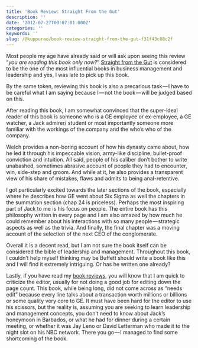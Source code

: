 ```yaml
---
title: 'Book Review: Straight From the Gut'
description: ''
date: '2012-07-27T00:07:01.000Z'
categories: ''
keywords: ''
slug: /@kuppurao/book-review-straight-from-the-gut-f31f43c88c2f
---
```


Most people my age have already said or will ask upon seeing this review “_you are reading this book only now?_” [Straight from the Gut](http://www.amazon.com/Jack-Straight-Gut-Welch/dp/B0033AGT18/ref=sr_1_1?ie=UTF8&qid=1343346979&sr=8-1&keywords=straight+from+the+gut) is considered to be the one of the most influential books in business management and leadership and yes, I was late to pick up this book.

By the same token, reviewing this book is also a precarious task — I have to be careful what I am saying because I — not the book — will be judged based on this.

After reading this book, I am somewhat convinced that the super-ideal reader of this book is someone who is a GE employee or ex-employee, a GE watcher, a Jack admirer/ student or most importantly someone more familiar with the workings of the company and the who’s who of the company.

Welch provides a non-boring account of how his dynasty came about, how he led it through his impeccable vision, army-like discipline, bullet-proof conviction and intuition. All said, people of his caliber don’t bother to write unabashed, sometimes abrasive account of people they had to encounter, win, side-step and groom. And while at it, he also provides a transparent view of his share of mistakes, flaws and admits to being anal-retentive.

I got particularly excited towards the later sections of the book, especially where he describes how GE went about Six Sigma as well the chapters in the summation section (chap 24 is priceless). Perhaps the most inspiring part of Jack to me is his focus on people. The entire book has this philosophy written in every page and I am also amazed by how much he could remember about his interactions with so many people — strategic aspects as well as the trivia. And finally, the final chapter was a moving account of the selection of the next CEO of the conglomerate.

Overall it is a decent read, but I am not sure the book itself can be considered the bible of leadership and management. Throughout this book, I couldn’t help myself thinking may be Buffett should write a book like this and I will find it extremely intriguing. Or has he written one already?

Lastly, if you have read my [book reviews](http://kuppurao.com/blog/category/books-2/book-review-2/), you will know that I am quick to criticize the editor, usually for not doing a good job for editing down the page count. This book, while being long, did not come across as “needs edit” because every line talks about a transaction worth millions or billions or some quality very core to GE. It must have been hard for the editor to use his scissors, but the reality is, assuming you are seeking to learn leadership and management concepts, you don’t need to know about Jack’s honeymoon in Barbados, or what he had for dinner during a certain meeting, or whether it was Jay Leno or David Letterman who made it to the night slot on his NBC network. There you go — I managed to find some shortcoming of the book.